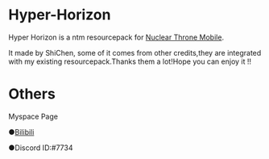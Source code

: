 # Hyper-Horizon

Hyper Horizon is a ntm resourcepack for [Nuclear Throne Mobile](https://toncho.itch.io/nuclear-throne-mobile).

It made by ShiChen, some of it comes from other credits,they are integrated with my existing resourcepack.Thanks them a lot!Hope you can enjoy it !!

# Others
Myspace Page

●[Bilibili](https://space.bilibili.com/420780210?share_medium=android&share_source=copy_link&bbid=XUB3662B546892C3E3BC435CA216F492A635D&ts=1692070585859)

●Discord ID:#7734
